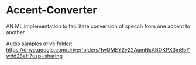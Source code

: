 # Accent-Converter
AN ML implementation to facilitate conversion of specch from one accent to another

Audio samples drive folder: https://drive.google.com/drive/folders/1wQMEY2y22AumNxABOKPX3m85Ywdd28eH?usp=sharing
